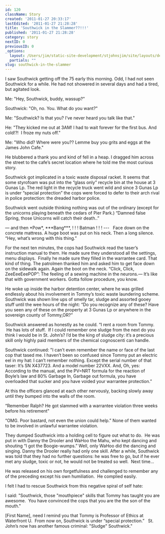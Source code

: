 ```yaml
---
id: 120
className: Story
created: '2011-01-27 20:33:17'
lastEdited: '2011-01-27 21:28:28'
title: 'Southwick in the Slammer??!!!'
published: '2011-01-27 21:28:28'
category: story
nextID: 0
previousID: 0
_options:
  layout: /Users/jim/static-site-development/stjohnsjim/site/layouts/default.static.ttml
  partials: ""
slug: southwick-in-the-slammer
---
```

<p>I saw Southwick getting off the 75 early this morning.  Odd, I had not seen Southwick for a while.  He had not showered in several days and had a tired, but agitated look.</p>
<p>Me: &quot;Hey, Southwick, buddy, wassup?&quot;</p>
<p>Southwick: &quot;Oh, no.  You.  What do you want?&quot;</p>
<p>Me: &quot;Southwick?  Is that you?  I&rsquo;ve never heard you talk like that.&quot;</p>
<p>He: &quot;They kicked me out at 3AM!  I had to wait forever for the first bus.  And cold!?! &nbsp;I froze my nuts off.&quot;</p>
<p>Me: &quot;Who did?  Where were you??  Lemme buy you grits and eggs at the James John Cafe.&quot;</p>
<p>He blubbered a thank you and kind of fell in a heap.  I dragged him across the street to the cafe&rsquo;s secret location where he told me the most curious story.</p>
<p>Southwick got implicated in a toxic waste disposal racket.  It seems that some styrofoam was put into the &ldquo;glass only&rdquo; recycle bin at the house at 3 Gunas Lp.  The red light in the recycle truck went wild and since 3 Gunas Lp is under &ldquo;special protection&rdquo;  the cops were forced to defer to their arch rival in police protection: the dreaded harbor police.</p>
<p>Southwick went outside thinking nothing was out of the ordinary (except for the unicorns playing beneath the cedars of Pier Park.) &ldquo;Damned false Spring, those Unicorns will catch their death..&rdquo;</p>
<p >&mdash; and then *Pow*, ***Bang***, ! ! ! Batman ! ! ! --- &nbsp; Face down on the concrete mattress.  A huge boot was put on his neck.  Then a long silence.  &ldquo;Hey, what&rsquo;s wrong with this thing.&rdquo;</p>
<p>For the next ten minutes, the cops had Southwick read the taser&rsquo;s instruction manual to them.  He made sure they understood all the settings, menu displays. &nbsp;Finally he made sure they filled in the warrantee card.  That kind of thing.  The patrolmen thanked him and asked him to get face down on the sidewalk again.  Again the boot on the neck.  &ldquo;Click, Click, ZeeEeeEeePOP&rdquo;: The feeling of a sewing machine in the neurons.&mdash; It&rsquo;s like that with government workers.  Gotta follow procedure, you know.</p>
<p>He woke up inside the harbor detention center, where he was grilled endlessly about his involvement in Tommy&rsquo;s toxic waste laundering scheme.  Southwick was shown line ups of smelly tar, sludge and assorted gooey stuff until the wee hours of the night:  &ldquo;Do you recognize any of these?  Have you seen any of these on the property at 3 Gunas Lp or anywhere in the sovereign county of Tommy,OR?&rdquo;</p>
<p>Southwick answered as honestly as he could.  &ldquo;I rent a room from Tommy. &nbsp;He has lots of stuff. &nbsp;If I could remember one sludge from the next do you think I would be in St. John&rsquo;s?  I&rsquo;d be the king of sludge city: it&rsquo;s a precious skill only highly paid members of the chemical cognoscenti can handle.</p>
<p>Southwick continued:&nbsp;&quot;I can&rsquo;t even remember the name or face of the last cop that tased me.  I haven&rsquo;t been so confused since Tommy put an electric eel in my hat: I can&rsquo;t remember nothing.  Except the serial number of that taser:  It&rsquo;s SN X437723.  And a model number 22VXX.  And, Oh, yes: According to the manual, and the PV=NRT formula for the reaction of Boyle&rsquo;s law and 80% Garbage In, Garbage out formula, you have overloaded that sucker and you have voided your warrantee protection.&rdquo;</p>
<p>At this the officers glanced at each other nervously, backing slowly away until they bumped into the walls of the room.</p>
<p>&ldquo;Remember Ralph?  He got slammed with a warrantee violation three weeks before his retirement&quot;</p>
<p>&ldquo;OMG.  Poor bastard, not even the union could help.&rdquo;  None of them wanted to be involved in unlawful warrantee violation.</p>
<p>They dumped Southwick into a holding cell to figure out what to do. &nbsp;He was put in with Danny the Drooler and WaHoo the Mahu, who kept dancing and shouting &ldquo;I got the Boogie-wumps.&rdquo;  Well, only WaHoo did the dancing and singing.  Danny the Drooler really had only one skill.  After a while, Southwick was told that they had no further questions: he was free to go, but if he ever met any sludge, toxic or not, he would not be treated so well. &nbsp;Next time...</p>
<p>He was released on his own forgetfulness and challenged to remember any of the preceding except his own humiliation. &nbsp;He complied easily.</p>
<p>I felt I had to rescue Southwick from this negative spiral of self hate:</p>
<p >I said: &quot;Southwick, those &quot;mouthpiece&quot; skills that Tommy has taught you are awesome. &nbsp;You have convinced the cops that you are the the son of the mouth.&quot;</p>
<p>[First Name], need I remind you that Tommy is Professor of Ethics at Waterfront U. &nbsp;From now on, Southwick is under &ldquo;special protection.&rdquo; &nbsp; St. John&rsquo;s now has another famous criminal: &quot;Sludge&quot; Southwick.&quot;<br />
&nbsp;</p>